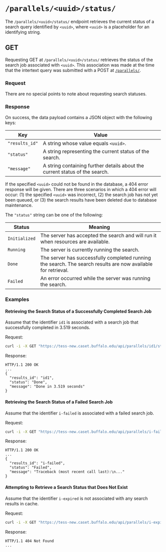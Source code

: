 # `/parallels/<uuid>/status/`

The `/parallels/<uuid>/status/` endpoint retrieves the current status of a search query identified by `<uuid>`, where `<uuid>` is a placeholder for an identifying string.

## GET

Requesting GET at `/parallels/<uuid>/status/` retrieves the status of the search job associated with `<uuid>`.  This association was made at the time that the intertext query was submitted with a POST at [`/parallels/`](parallels.md).

### Request

There are no special points to note about requesting search statuses.

### Response

On success, the data payload contains a JSON object with the following keys:

|Key|Value|
|---|---|
|`"results_id"`|A string whose value equals `<uuid>`.|
|`"status"`|A string representing the current status of the search.|
|`"message"`|A string containing further details about the current status of the search.|

If the specified `<uuid>` could not be found in the database, a 404 error response will be given.  There are three scenarios in which a 404 error will occur:  (1) the specified `<uuid>` was incorrect, (2) the search job has not yet been queued, or (3) the search results have been deleted due to database maintenance.

The `"status"` string can be one of the following:

|Status|Meaning|
|---|---|
|`Initialized`|The server has accepted the search and will run it when resources are available.|
|`Running`|The server is currently running the search.|
|`Done`|The server has successfully completed running the search. The search results are now available for retrieval.|
|`Failed`|An error occurred while the server was running the search.|

### Examples

#### Retrieving the Search Status of a Successfully Completed Search Job

Assume that the identifier `id1` is associated with a search job that successfully completed in 3.519 seconds.

Request:

```bash
curl -i -X GET "https://tess-new.caset.buffalo.edu/api/parallels/id1/status/"
```

Response:

```http
HTTP/1.1 200 OK
...
{
  "results_id": "id1",
  "status": "Done",
  "message": "Done in 3.519 seconds"
}
```

#### Retrieving the Search Status of a Failed Search Job

Assume that the identifier `i-failed` is associated with a failed search job.

Request:

```bash
curl -i -X GET "https://tess-new.caset.buffalo.edu/api/parallels/i-failed/status/"
```

Response:

```http
HTTP/1.1 200 OK
...
{
  "results_id": "i-failed",
  "status": "Failed",
  "message": "Traceback (most recent call last):\n..."
}
```

#### Attempting to Retrieve a Search Status that Does Not Exist

Assume that the identifier `i-expired` is not associated with any search results in cache.

Request:

```bash
curl -i -X GET "https://tess-new.caset.buffalo.edu/api/parallels/i-expired/status/"
```

Response:

```http
HTTP/1.1 404 Not Found
...
```
